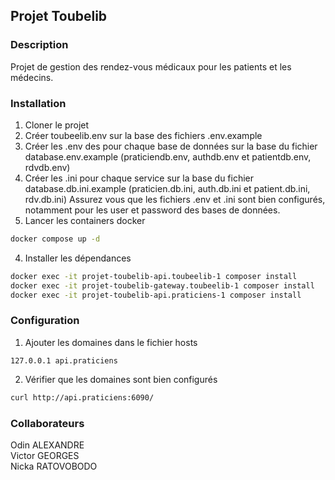 ## Projet Toubelib

### Description

Projet de gestion des rendez-vous médicaux pour les patients et les médecins.

### Installation

1. Cloner le projet
2. Créer toubeelib.env sur la base des fichiers .env.example
3. Créer les .env des pour chaque base de données sur la base du fichier database.env.example (praticiendb.env, authdb.env et patientdb.env, rdvdb.env)
4. Créer les .ini pour chaque service sur la base du fichier database.db.ini.example (praticien.db.ini, auth.db.ini et patient.db.ini, rdv.db.ini)
   Assurez vous que les fichiers .env et .ini sont bien configurés, notamment pour les user et password des bases de données.
5. Lancer les containers docker

```bash
docker compose up -d
```

4. Installer les dépendances

```bash
docker exec -it projet-toubelib-api.toubeelib-1 composer install
docker exec -it projet-toubelib-gateway.toubeelib-1 composer install
docker exec -it projet-toubelib-api.praticiens-1 composer install
```

### Configuration

1. Ajouter les domaines dans le fichier hosts

```
127.0.0.1 api.praticiens
```

2. Vérifier que les domaines sont bien configurés

```bash
curl http://api.praticiens:6090/
```

### Collaborateurs

Odin ALEXANDRE  
Victor GEORGES  
Nicka RATOVOBODO
